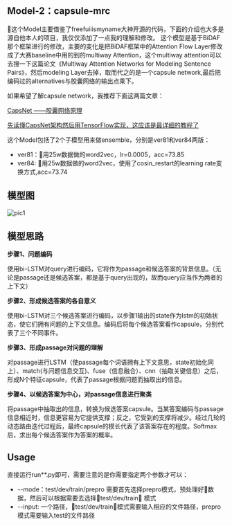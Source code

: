 ## Model-2：capsule-mrc
这个Model主要借鉴了freefuiiismyname大神开源的代码，下面的介绍也大多是源自他本人的项目，我仅仅添加了一点我的理解和修改。
这个模型是基于BiDAF那个框架进行的修改，主要的变化是把BiDAF框架中的Attention Flow Layer修改成了大赛baseline中用的到的multiway Attention，这个multiway attention可以去搜一下这篇论文《Multiway Attention Networks for Modeling Sentence Pairs》，然后modeling Layer去掉，取而代之的是一个capsule network,最后把编码过的alternatives与胶囊网络的输出点乘下。

如果希望了解capsule network，我推荐下面这两篇文章：

[CapsNet ——胶囊网络原理](https://blog.csdn.net/godwriter/article/details/79216404)

[先读懂CapsNet架构然后用TensorFlow实现，这应该是最详细的教程了](https://zhuanlan.zhihu.com/p/30753326)

这个Model包括了2个子模型用来做ensemble，分别是ver81和ver84两版：
* ver81：用25w数据做的word2vec，lr=0.0005，acc=73.85
* ver84: 用25w数据做的word2vec，使用了cosin_restart的learning rate变换方式,acc=73.74

## 模型图
![pic1](./model/png)

## 模型思路
**步骤1、问题编码**

使用bi-LSTM对query进行编码，它将作为passage和候选答案的背景信息。（无论是passage还是候选答案，都是基于query出现的，故而query应当作为两者的上下文）

**步骤2、形成候选答案的各自意义**

使用bi-LSTM对三个候选答案进行编码，以步骤1输出的state作为lstm的初始状态，使它们拥有问题的上下文信息。编码后将每个候选答案看作capsule，分别代表了三个不同事件。

**步骤3、形成passage对问题的理解**

对passage进行LSTM（使passage每个词语拥有上下文意思，state初始化同上）、match(与问题信息交互)、fuse（信息融合）、cnn（抽取关键信息）之后，形成N个特征capsule，代表了passage根据问题而抽取出的信息。

**步骤4、以候选答案为中心，对passage信息进行聚类**

将passage中抽取出的信息，转换为候选答案capsule。当某答案编码与passage信息相近时，信息更容易为它提供支撑；反之，它受到的支撑将减少。经过几轮的动态路由迭代过程后，最终capsule的模长代表了该答案存在的程度。Softmax后，求出每个候选答案作为答案的概率。

## Usage
直接运行run**.py即可，需要注意的是你需要指定两个参数才可以：
* --mode：test/dev/train/prepro  需要首先选择prepro模式，预处理好数据，然后可以根据需要去选择test/dev/train 模式
* --input: 一个路径，test/dev/train模式需要输入相应的文件路径，prepro模式需要输入test的文件路径
